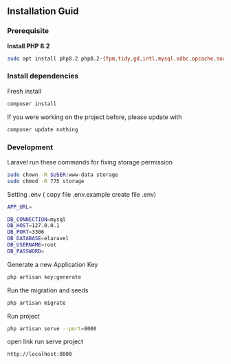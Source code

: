 ## Installation Guid

### Prerequisite

**Install PHP 8.2**

```bash
sudo apt install php8.2 php8.2-{fpm,tidy,gd,intl,mysql,odbc,opcache,soap,dev,curl,bz2,bcmath,json,mbstring,xml,zip,memcached} php-redis
```

### Install dependencies

Fresh install

```bash
composer install
```

If you were working on the project before, please update with

```bash
composer update nothing
```

### Development

Laravel run these commands for fixing storage permission

```bash
sudo chown -R $USER:www-data storage
sudo chmod -R 775 storage
```

Setting .env ( copy file .env.example create file .env)

```bash
APP_URL=

DB_CONNECTION=mysql
DB_HOST=127.0.0.1
DB_PORT=3306
DB_DATABASE=elaravel
DB_USERNAME=root
DB_PASSWORD=

```

Generate a new Application Key

```bash
php artisan key:generate
```

Run the migration and seeds

```bash
php artisan migrate

```

Run project

```bash
php artisan serve --port=8000
```

open link run serve project

```bash
http://localhost:8000
```
